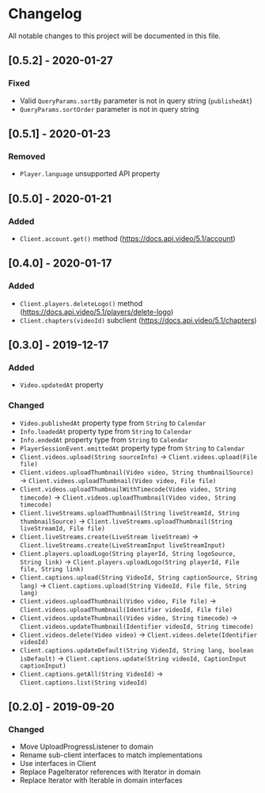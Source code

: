 # Changelog
All notable changes to this project will be documented in this file.

## [0.5.2] - 2020-01-27

### Fixed
- Valid `QueryParams.sortBy` parameter is not in query string (`publishedAt`)
- `QueryParams.sortOrder` parameter is not in query string

## [0.5.1] - 2020-01-23

### Removed
- `Player.language` unsupported API property


## [0.5.0] - 2020-01-21

### Added
- `Client.account.get()` method (https://docs.api.video/5.1/account)


## [0.4.0] - 2020-01-17

### Added
- `Client.players.deleteLogo()` method (https://docs.api.video/5.1/players/delete-logo)
- `Client.chapters(videoId)` subclient (https://docs.api.video/5.1/chapters)


## [0.3.0] - 2019-12-17

### Added
- `Video.updatedAt` property

### Changed
- `Video.publishedAt` property type from `String` to `Calendar`
- `Info.loadedAt` property type from `String` to `Calendar`
- `Info.endedAt` property type from `String` to `Calendar`
- `PlayerSessionEvent.emittedAt` property type from `String` to `Calendar`
- `Client.videos.upload(String sourceInfo)` -> `Client.videos.upload(File file)`
- `Client.videos.uploadThumbnail(Video video, String thumbnailSource)` -> `Client.videos.uploadThumbnail(Video video, File file)`
- `Client.videos.uploadThumbnailWithTimecode(Video video, String timecode)` -> `Client.videos.uploadThumbnail(Video video, String timecode)`
- `Client.liveStreams.uploadThumbnail(String liveStreamId, String thumbnailSource)` -> `Client.liveStreams.uploadThumbnail(String liveStreamId, File file)`
- `Client.liveStreams.create(LiveStream liveStream)` -> `Client.liveStreams.create(LiveStreamInput liveStreamInput)`
- `Client.players.uploadLogo(String playerId, String logoSource, String link)` -> `Client.players.uploadLogo(String playerId, File file, String link)`
- `Client.captions.upload(String VideoId, String captionSource, String lang)` -> `Client.captions.upload(String VideoId, File file, String lang)`  
- `Client.videos.uploadThumbnail(Video video, File file)` -> `Client.videos.uploadThumbnail(Identifier videoId, File file)`
- `Client.videos.updateThumbnail(Video video, String timecode)` -> `Client.videos.updateThumbnail(Identifier videoId, String timecode)`
- `Client.videos.delete(Video video)` -> `Client.videos.delete(Identifier videoId)`
- `Client.captions.updateDefault(String VideoId, String lang, boolean isDefault)` -> `Client.captions.update(String videoId, CaptionInput captionInput)`
- `Client.captions.getAll(String VideoId)` -> `Client.captions.list(String videoId)`


## [0.2.0] - 2019-09-20

### Changed
- Move UploadProgressListener to domain
- Rename sub-client interfaces to match implementations
- Use interfaces in Client
- Replace PageIterator references with Iterator in domain
- Replace Iterator with Iterable in domain interfaces
